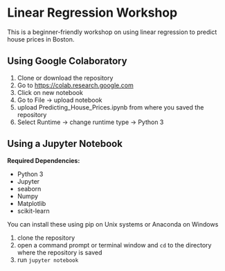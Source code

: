 # Linear Regression Workshop
This is a beginner-friendly workshop on using linear regression to predict house prices in Boston.

## Using Google Colaboratory

1. Clone or download the repository
2. Go to https://colab.research.google.com
3. Click on new notebook
4. Go to File -> upload notebook
5. upload Predicting_House_Prices.ipynb from where you saved the repository
6. Select Runtime -> change runtime type -> Python 3

## Using a Jupyter Notebook

**Required Dependencies:**
* Python 3
* Jupyter
* seaborn
* Numpy
* Matplotlib
* scikit-learn

You can install these using pip on Unix systems or Anaconda on Windows

1. clone the repository
2. open a command prompt or terminal window and `cd` to the directory where the repository is saved
3. run `jupyter notebook`
